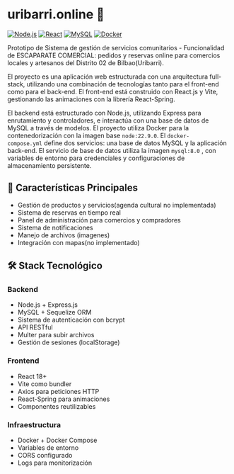 # uribarri.online 🏪

[![Node.js](https://img.shields.io/badge/Node.js-339933?style=flat&logo=nodedotjs&logoColor=white)](https://nodejs.org/)
[![React](https://img.shields.io/badge/React-61DAFB?style=flat&logo=react&logoColor=black)](https://reactjs.org/)
[![MySQL](https://img.shields.io/badge/MySQL-4479A1?style=flat&logo=mysql&logoColor=white)](https://www.mysql.com/)
[![Docker](https://img.shields.io/badge/Docker-2496ED?style=flat&logo=docker&logoColor=white)](https://www.docker.com/)

Prototipo de Sistema de gestión de servicios comunitarios - Funcionalidad de ESCAPARATE COMERCIAL: pedidos y reservas online para comercios locales y artesanos del Distrito 02 de Bilbao(Uribarri).

El proyecto es una aplicación web estructurada con una arquitectura full-stack, utilizando una combinación de tecnologías tanto para el front-end como para el back-end. El front-end está construido con React.js y Vite, gestionando las animaciones con la librería React-Spring. 

El backend está estructurado con Node.js, utilizando Express para enrutamiento y controladores, e interactúa con una base de datos de MySQL a través de modelos. El proyecto utiliza Docker para la contenedorización con la imagen base `node:22.9.0`. El `docker-compose.yml` define dos servicios: una base de datos MySQL y la aplicación back-end. El servicio de base de datos utiliza la imagen `mysql:8.0` , con variables de entorno para credenciales y configuraciones de almacenamiento persistente.

## 🌟 Características Principales

- Gestión de productos y servicios(agenda cultural no implementada)
- Sistema de reservas en tiempo real
- Panel de administración para comercios y compradores
- Sistema de notificaciones
- Manejo de archivos (imagenes)
- Integración con mapas(no implementado)

## 🛠️ Stack Tecnológico

### Backend
- Node.js + Express.js
- MySQL + Sequelize ORM
- Sistema de autenticación con bcrypt
- API RESTful
- Multer para subir archivos
- Gestión de sesiones (localStorage)

### Frontend
- React 18+
- Vite como bundler
- Axios para peticiones HTTP
- React-Spring para animaciones
- Componentes reutilizables

### Infraestructura
- Docker + Docker Compose
- Variables de entorno
- CORS configurado
- Logs para monitorización
